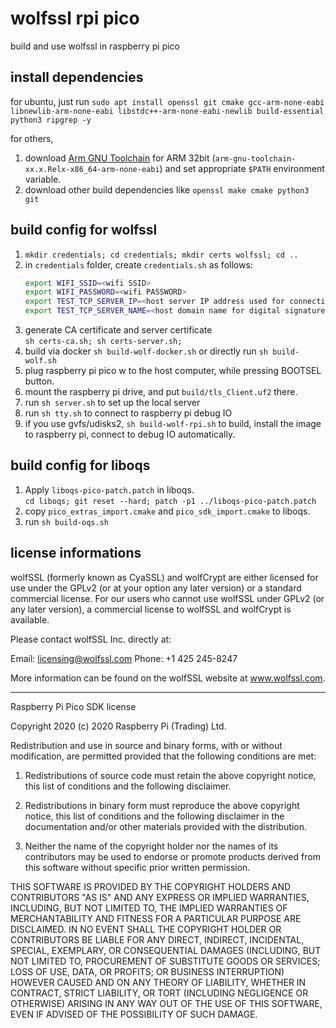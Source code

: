# wolfssl rpi pico

build and use wolfssl in raspberry pi pico

## install dependencies

for ubuntu, just run `sudo apt install openssl git cmake gcc-arm-none-eabi libnewlib-arm-none-eabi libstdc++-arm-none-eabi-newlib build-essential python3 ripgrep -y`

for others,

1. download [Arm GNU Toolchain](https://developer.arm.com/downloads/-/arm-gnu-toolchain-downloads) for ARM 32bit (`arm-gnu-toolchain-xx.x.Relx-x86_64-arm-none-eabi`) and set appropriate `$PATH` environment variable.
2. download other build dependencies like `openssl make cmake python3 git`

## build config for wolfssl

1. `mkdir credentials; cd credentials; mkdir certs wolfssl; cd ..`
4. in `credentials` folder, create `credentials.sh` as follows:
   ```bash
   export WIFI_SSID=<wifi SSID>
   export WIFI_PASSWORD=<wifi PASSWORD>
   export TEST_TCP_SERVER_IP=<host server IP address used for connection and digital signature. you have to run "ifconfig" or "ip address" to obtain machine ip address>
   export TEST_TCP_SERVER_NAME=<host domain name for digital signature>
   ```
6. generate CA certificate and server certificate  
   `sh certs-ca.sh; sh certs-server.sh;`
5. build via docker `sh build-wolf-docker.sh` or directly run `sh build-wolf.sh`
6. plug raspberry pi pico w to the host computer, while pressing BOOTSEL button.
7. mount the raspberry pi drive, and put `build/tls_Client.uf2` there.
8. run `sh server.sh` to set up the local server
9. run `sh tty.sh` to connect to raspberry pi debug IO
9. if you use gvfs/udisks2, `sh build-wolf-rpi.sh` to build, install the image to raspberry pi, connect to debug IO automatically.

## build config for liboqs

1. Apply `liboqs-pico-patch.patch` in liboqs.  
   `cd liboqs; git reset --hard; patch -p1 ../liboqs-pico-patch.patch`
2. copy `pico_extras_import.cmake` and `pico_sdk_import.cmake` to liboqs.
2. run `sh build-oqs.sh`

## license informations

wolfSSL (formerly known as CyaSSL) and wolfCrypt are either licensed for use
under the GPLv2 (or at your option any later version) or a standard commercial
license. For our users who cannot use wolfSSL under GPLv2
(or any later version), a commercial license to wolfSSL and wolfCrypt is
available.

Please contact wolfSSL Inc. directly at:

Email: licensing@wolfssl.com
Phone: +1 425 245-8247

More information can be found on the wolfSSL website at www.wolfssl.com.

***

Raspberry Pi Pico SDK license

Copyright 2020 (c) 2020 Raspberry Pi (Trading) Ltd.

Redistribution and use in source and binary forms, with or without modification, are permitted provided that the
following conditions are met:

1. Redistributions of source code must retain the above copyright notice, this list of conditions and the following
   disclaimer.

2. Redistributions in binary form must reproduce the above copyright notice, this list of conditions and the following
   disclaimer in the documentation and/or other materials provided with the distribution.

3. Neither the name of the copyright holder nor the names of its contributors may be used to endorse or promote products
   derived from this software without specific prior written permission.

THIS SOFTWARE IS PROVIDED BY THE COPYRIGHT HOLDERS AND CONTRIBUTORS "AS IS" AND ANY EXPRESS OR IMPLIED WARRANTIES,
INCLUDING, BUT NOT LIMITED TO, THE IMPLIED WARRANTIES OF MERCHANTABILITY AND FITNESS FOR A PARTICULAR PURPOSE ARE
DISCLAIMED. IN NO EVENT SHALL THE COPYRIGHT HOLDER OR CONTRIBUTORS BE LIABLE FOR ANY DIRECT, INDIRECT, INCIDENTAL,
SPECIAL, EXEMPLARY, OR CONSEQUENTIAL DAMAGES (INCLUDING, BUT NOT LIMITED TO, PROCUREMENT OF SUBSTITUTE GOODS OR
SERVICES; LOSS OF USE, DATA, OR PROFITS; OR BUSINESS INTERRUPTION) HOWEVER CAUSED AND ON ANY THEORY OF LIABILITY,
WHETHER IN CONTRACT, STRICT LIABILITY, OR TORT (INCLUDING NEGLIGENCE OR OTHERWISE) ARISING IN ANY WAY OUT OF THE USE OF
THIS SOFTWARE, EVEN IF ADVISED OF THE POSSIBILITY OF SUCH DAMAGE.
